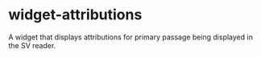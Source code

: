 # widget-attributions

A widget that displays attributions for primary passage being
displayed in the SV reader.
